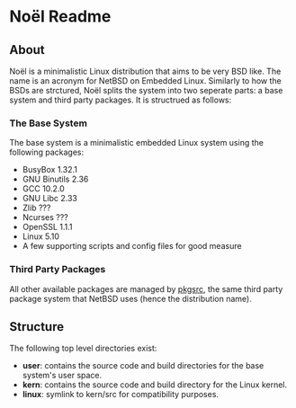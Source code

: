 Noël Readme
===========

About
-----
Noël is a minimalistic Linux distribution that aims to be very BSD like. The
name is an acronym for NetBSD on Embedded Linux. Similarly to how the BSDs are
strctured, Noël splits the system into two seperate parts: a base system and
third party packages. It is structrued as follows:

### The Base System
The base system is a minimalistic embedded Linux system using the following
packages:
* BusyBox 1.32.1
* GNU Binutils 2.36
* GCC 10.2.0
* GNU Libc 2.33
* Zlib ???
* Ncurses ???
* OpenSSL 1.1.1
* Linux 5.10
* A few supporting scripts and config files for good measure

### Third Party Packages
All other available packages are managed by [pkgsrc](https://pkgsrc.org), the
same third party package system that NetBSD uses (hence the distribution name).

Structure
---------
The following top level directories exist:
* **user**: contains the source code and build directories for the base
  system's user space.
* **kern**: contains the source code and build directory for the Linux
  kernel.
* **linux**: symlink to kern/src for compatibility purposes.

